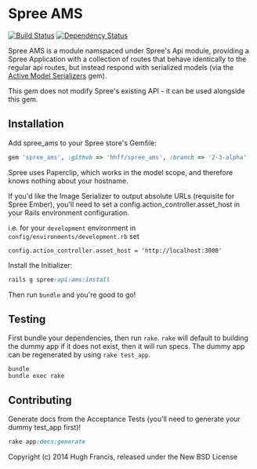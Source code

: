 Spree AMS
========

[![Build Status](https://travis-ci.org/hhff/spree_ams.svg)](https://travis-ci.org/hhff/spree_ams)
[![Dependency Status](https://gemnasium.com/hhff/spree_ams.svg)](https://gemnasium.com/hhff/spree_ams)

Spree AMS is a module namspaced under Spree's Api module, providing a Spree Application with a collection of routes that behave identically to the regular api routes, but instead respond with serialized models (via the [Active Model Serializers](https://github.com/rails-api/active_model_serializers) gem).

This gem does not modify Spree's existing API - it can be used alongside this gem.


Installation
------------

Add spree_ams to your Spree store's Gemfile:

```ruby
gem 'spree_ams', :github => 'hhff/spree_ams', :branch => '2-3-alpha'
```

Spree uses Paperclip, which works in the model scope, and therefore knows nothing about your hostname.

If you'd like the Image Serializer to output absolute URLs (requisite for Spree Ember), you'll need to set a config.action_controller.asset_host in your Rails environment configuration.

i.e. for your `development` environment in `config/environments/development.rb` set

```
config.action_controller.asset_host = 'http://localhost:3000'
```

Install the Initializer:


```ruby
rails g spree:api:ams:install
```

Then run ```bundle``` and you're good to go!


Testing
-------

First bundle your dependencies, then run `rake`. `rake` will default to building the dummy app if it does not exist, then it will run specs. The dummy app can be regenerated by using `rake test_app`.

```shell
bundle
bundle exec rake
```

Contributing
------------

Generate docs from the Acceptance Tests (you'll need to generate your dummy test_app first)!

```ruby
rake app:docs:generate
```

Copyright (c) 2014 Hugh Francis, released under the New BSD License